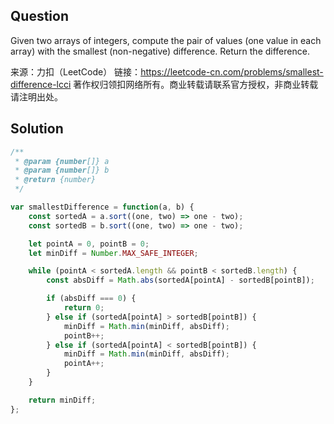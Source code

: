 ## Question
Given two arrays of integers, compute the pair of values (one value in each array) with the smallest (non-negative) difference. Return the difference.



来源：力扣（LeetCode）
链接：https://leetcode-cn.com/problems/smallest-difference-lcci
著作权归领扣网络所有。商业转载请联系官方授权，非商业转载请注明出处。

## Solution
```javascript
/**
 * @param {number[]} a
 * @param {number[]} b
 * @return {number}
 */

var smallestDifference = function(a, b) {
    const sortedA = a.sort((one, two) => one - two);
    const sortedB = b.sort((one, two) => one - two);

    let pointA = 0, pointB = 0;
    let minDiff = Number.MAX_SAFE_INTEGER;

    while (pointA < sortedA.length && pointB < sortedB.length) {
        const absDiff = Math.abs(sortedA[pointA] - sortedB[pointB]);

        if (absDiff === 0) {
            return 0;
        } else if (sortedA[pointA] > sortedB[pointB]) {
            minDiff = Math.min(minDiff, absDiff);
            pointB++;
        } else if (sortedA[pointA] < sortedB[pointB]) {
            minDiff = Math.min(minDiff, absDiff);
            pointA++;
        }
    }

    return minDiff;
};
```